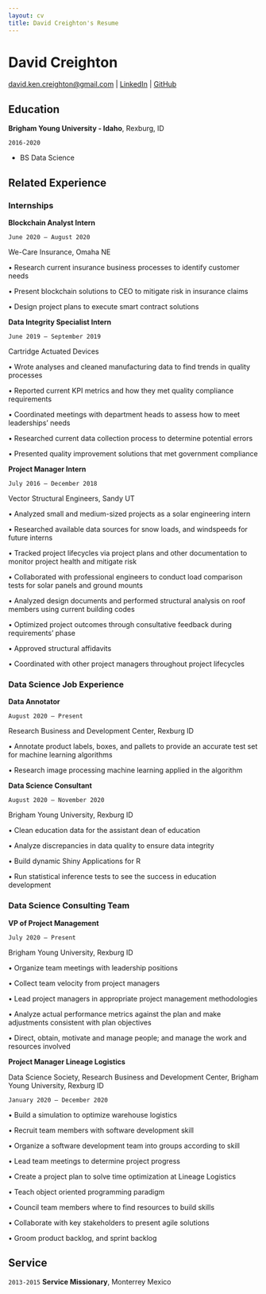```yaml
---
layout: cv
title: David Creighton's Resume
---
```

# David Creighton


<div id="webaddress">
<a href="david.ken.creighton@gmail.com">david.ken.creighton@gmail.com</a>
| <a href="https://linkedin.com/in/david-creighton">LinkedIn</a>
| <a href="http://github.com/creightond">GitHub</a>
</div>


## Education


__Brigham Young University - Idaho__, Rexburg, ID

`2016-2020`
- BS Data Science



## Related Experience

### Internships



__Blockchain Analyst Intern__

`June 2020 – August 2020`

We-Care Insurance, Omaha NE

•	Research current insurance business processes to identify customer needs

•	Present blockchain solutions to CEO to mitigate risk in insurance claims

•	Design project plans to execute smart contract solutions



__Data Integrity Specialist Intern__

`June 2019 – September 2019` 

Cartridge Actuated Devices

•	Wrote analyses and cleaned manufacturing data to find trends in quality processes

•	Reported current KPI metrics and how they met quality compliance requirements

•	Coordinated meetings with department heads to assess how to meet leaderships’ needs

•	Researched current data collection process to determine potential errors

•	Presented quality improvement solutions that met government compliance

__Project Manager Intern__

`July 2016 – December 2018`

Vector Structural Engineers, Sandy UT

•	Analyzed small and medium-sized projects as a solar engineering intern 

•	Researched available data sources for snow loads, and windspeeds for future interns

•	Tracked project lifecycles via project plans and other documentation to monitor project health and mitigate risk

•	Collaborated with professional engineers to conduct load comparison tests for solar panels and ground mounts

•	Analyzed design documents and performed structural analysis on roof members using current building codes 

•	Optimized project outcomes through consultative feedback during requirements’ phase

•	Approved structural affidavits

•	Coordinated with other project managers throughout project lifecycles


### Data Science Job Experience


__Data Annotator__

`August 2020 – Present`

Research Business and Development Center, Rexburg ID

•	Annotate product labels, boxes, and pallets to provide an accurate test set for machine learning algorithms

•	Research image processing machine learning applied in the algorithm


__Data Science Consultant__

`August 2020 – November 2020`

Brigham Young University, Rexburg ID

•	Clean education data for the assistant dean of education

•	Analyze discrepancies in data quality to ensure data integrity

•	Build dynamic Shiny Applications for R

•	Run statistical inference tests to see the success in education development

### Data Science Consulting Team

__VP of Project Management__

`July 2020 – Present`

Brigham Young University, Rexburg ID

•	Organize team meetings with leadership positions

•	Collect team velocity from project managers

•	Lead project managers in appropriate project management methodologies 

•	Analyze actual performance metrics against the plan and make adjustments consistent with plan objectives

•	Direct, obtain, motivate and manage people; and manage the work and resources involved


__Project Manager Lineage Logistics__

Data Science Society,  Research Business and Development Center, Brigham Young University, Rexburg ID

`January 2020 – December 2020`

•	Build a simulation to optimize warehouse logistics

•	Recruit team members with software development skill

•	Organize a software development team into groups according to skill

•	Lead team meetings to determine project progress

•	Create a project plan to solve time optimization at Lineage Logistics  

•	Teach object oriented programming paradigm  

•	Council team members where to find resources to build skills

•	Collaborate with key stakeholders to present agile solutions

•	Groom product backlog, and sprint backlog



## Service 


`2013-2015`
__Service Missionary__, Monterrey Mexico



<!-- ### Footer

Last updated: December 2020 -->



